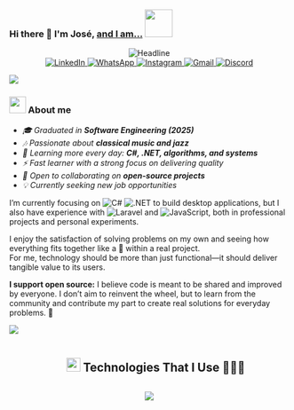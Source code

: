 
### Hi there 👋 I'm José,  [and I am...](https://github.com/manuzky) <picture><img src="https://github.com/7oSkaaa/7oSkaaa/blob/main/Images/about_me.gif?raw=true" width="50px"></picture>
<div align=center>
  <img src="https://readme-typing-svg.herokuapp.com?color=%231E90FF&size=32&center=true&vCenter=true&width=600&height=50&lines=Software+Engineer;IT+Support;Problem+Solver;Indie+Game+Developer;Open-Source+Enthusiast" alt="Headline" />
</div>

<div align=center>
  <!-- LinkedIn -->
  <a href="https://www.linkedin.com/in/jmanuel-carrasquel/">
    <img src="https://img.shields.io/badge/LinkedIn-0077b5?style=flat&logo=linkedin&logoColor=white" alt="LinkedIn" />
  </a>
  <!-- WhatsApp -->
  <a href="https://wa.me/584248534449">
    <img src="https://img.shields.io/badge/WhatsApp-25D366?style=flat&logo=whatsapp&logoColor=white" alt="WhatsApp" />
  </a>
  <!-- Instagram -->
  <a href="https://www.instagram.com/manuel.zky/">
    <img src="https://img.shields.io/badge/Instagram-E4405F?style=flat&logo=instagram&logoColor=white" alt="Instagram" />
  </a>
  <!-- Gmail -->
  <a href="mailto:manuelc.dev@gmail.com">
    <img src="https://img.shields.io/badge/Gmail-D14836?style=flat&logo=gmail&logoColor=white" alt="Gmail" />
  </a>
  <!-- Discord -->
  <a href="https://discordapp.com/users/manuel.zky">
    <img src="https://img.shields.io/badge/Discord-5865F2?style=flat&logo=discord&logoColor=white" alt="Discord" />
  </a>
</div>

<a href="#"><img src="https://user-images.githubusercontent.com/73097560/115834477-dbab4500-a447-11eb-908a-139a6edaec5c.gif"></a>


### <img src="https://media.giphy.com/media/iY8CRBdQXODJSCERIr/giphy.gif" width="30px"> About me  

- *🎓 Graduated in **Software Engineering (2025)***  
- *🎶 Passionate about **classical music and jazz***  
- *🌱 Learning more every day: **C#, .NET, algorithms, and systems***  
- *⚡ Fast learner with a strong focus on delivering quality*  
- *🤝 Open to collaborating on **open-source projects***  
- *💡 Currently seeking new job opportunities*  





I’m currently focusing on 
![C#](https://img.shields.io/badge/-C%23-239120?logo=c-sharp&logoColor=white&style=flat) 
![.NET](https://img.shields.io/badge/-.NET-512BD4?logoColor=white&style=flat) 
to build desktop applications, but I also have experience with 
![Laravel](https://img.shields.io/badge/-Laravel-FF2D20?logo=laravel&logoColor=white&style=flat) and 
![JavaScript](https://img.shields.io/badge/-JavaScript-F7DF1E?logo=javascript&logoColor=black&style=flat), 
both in professional projects and personal experiments.

I enjoy the satisfaction of solving problems on my own and seeing how everything fits together like a 🧩 within a real project.
<br>
For me, technology should be more than just functional—it should deliver tangible value to its users.

**I support open source:** I believe code is meant to be shared and improved by everyone. I don’t aim to reinvent the wheel, but to learn from the community and contribute my part to create real solutions for everyday problems. 🚀





<a href="#"><img src="https://user-images.githubusercontent.com/73097560/115834477-dbab4500-a447-11eb-908a-139a6edaec5c.gif"></a>

<div id="user-content-toc">
  <ul align="center">
    <summary><h2 style="display: inline-block"><img src="https://media2.giphy.com/media/QssGEmpkyEOhBCb7e1/giphy.gif?cid=ecf05e47a0n3gi1bfqntqmob8g9aid1oyj2wr3ds3mg700bl&rid=giphy.gif" width ="25"> Technologies That I Use 👨🏻‍💻</h2></summary>
  </ul>
</div>

<!-- tech stack icons -->
<p align="center">
  <a href="https://skillicons.dev">
    <img src="https://skillicons.dev/icons?i=html,css,js,bootstrap,tailwind,laravel,cs,dotnet,mysql,git,github,nodejs,npm,unity,visualstudio,vscode&perline=8" />
  </a>
</p>
